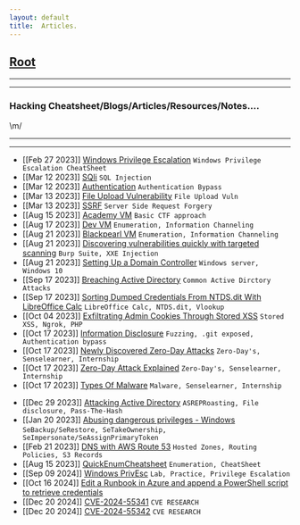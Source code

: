 ```yaml
---
layout: default
title:  Articles.
---
```


<h2 class="menu-header" id="index"><a href="../../index.html">Root</a></h2>
<hr>

* * *
<h3 class="menu-header" id="cyberseclabs">Hacking Cheatsheet/Blogs/Articles/Resources/Notes....</h3>
\m/
<hr>
<hr>

- [[Feb 27 2023]] [Windows Privilege Escalation](https://markuched13.github.io/posts/articles/winprivesc_cheatsheet.html) `Windows Privilege Escalation CheatSheet`
- [[Mar 12 2023]] [SQli](https://h4ckyou.github.io/posts/articles/posts/sqli.html) `SQL Injection`
- [[Mar 12 2023]] [Authentication](https://h4ckyou.github.io/posts/articles/posts/authentication.html) `Authentication Bypass`
- [[Mar 13 2023]] [File Upload Vulnerability](https://h4ckyou.github.io/posts/articles/posts/fileupload.html) `File Upload Vuln`
- [[Mar 13 2023]] [SSRF](https://h4ckyou.github.io/posts/articles/posts/ssrf.html) `Server Side Request Forgery`
- [[Aug 15 2023]] [Academy VM](https://sec-fortress.github.io/posts/articles/posts/academy.html) `Basic CTF approach`
- [[Aug 17 2023]] [Dev VM](https://sec-fortress.github.io/posts/articles/posts/dev.html) `Enumeration, Information Channeling`
- [[Aug 21 2023]] [Blackpearl VM](https://sec-fortress.github.io/posts/articles/posts/blackpearl.html) `Enumeration, Information Channeling`
- [[Aug 21 2023]] [Discovering vulnerabilities quickly with targeted scanning](https://sec-fortress.github.io/posts/articles/posts/Discovering%20vulnerabilities%20quickly%20with%20targeted%20scanning.html) `Burp Suite, XXE Injection`
- [[Aug 21 2023]] [Setting Up a Domain Controller](https://sec-fortress.github.io/posts/articles/posts/Setting%20Up%20a%20Domain%20Controller.html) `Windows server, Windows 10`
- [[Sep 17 2023]] [Breaching Active Directory](https://sec-fortress.github.io/posts/articles/posts/Breaching%20Active%20Directory.html) `Common Active Dirctory Attacks`
- [[Sep 17 2023]] [Sorting Dumped Credentials From NTDS.dit With LibreOffice Calc](https://sec-fortress.github.io/posts/articles/posts/Sorting%20Dumped%20Credentials%20From%20NTDS.dit%20With%20LibreOffice%20Calc.html) `LibreOffice Calc, NTDS.dit, Vlookup`
- [[Oct 04 2023]] [Exfiltrating Admin Cookies Through Stored XSS](https://sec-fortress.github.io/posts/articles/posts/Exfiltrating%20Cookies%20Through%20Stored%20XSS.html) `Stored XSS, Ngrok, PHP`
- [[Oct 17 2023]] [Information Disclosure](https://sec-fortress.github.io/posts/articles/posts/Information%20Disclosure.html) `Fuzzing, .git exposed, Authentication bypass`
- [[Oct 17 2023]] [Newly Discovered Zero-Day Attacks](https://sec-fortress.github.io/posts/articles/posts/NDZDA-2023-17-Oct.html) `Zero-Day's, Senselearner, Internship`
- [[Oct 17 2023]] [Zero-Day Attack Explained](https://sec-fortress.github.io/posts/articles/posts/Zero-day%20explained.html) `Zero-Day's, Senselearner, Internship`
- [[Oct 17 2023]] [Types Of Malware](https://sec-fortress.github.io/posts/articles/posts/Malware%20Types.html) `Malware, Senselearner, Internship`
<!-- - [[Dec 26 2023]] [CRTP Methodology](https://sec-fortress.github.io/posts/articles/posts/crtp.html) -->
- [[Dec 29 2023]] [Attacking Active Directory](https://sec-fortress.github.io/posts/articles/posts/Attacktive_Active_Directory.html) `ASREPRoasting, File disclosure, Pass-The-Hash`
- [[Jan 20 2023]] [Abusing dangerous privileges - Windows](https://sec-fortress.github.io/posts/articles/posts/Abusing_dangerous_privileges.html) `SeBackup/SeRestore, SeTakeOwnership, SeImpersonate/SeAssignPrimaryToken`
- [[Feb 21 2023]] [DNS with AWS Route 53](https://sec-fortress.github.io/posts/articles/posts/DNS%20with%20AWS%20Route%2053.html) `Hosted Zones, Routing Policies, S3 Records`
- [[Aug 15 2023]] [QuickEnumCheatsheet](https://sec-fortress.github.io/posts/articles/posts/QuickEnumCheatsheet.html) `Enumeration, CheatSheet`
- [[Sep 09 2024]] [Windows PrivEsc](https://sec-fortress.github.io/posts/articles/posts/winprivesc.html) `Lab, Practice, Privilege Escalation`
- [[Oct 16 2024]] [Edit a Runbook in Azure and append a PowerShell script to retrieve credentials](https://sec-fortress.github.io/posts/articles/posts/Edit%20a%20Runbook%20in%20Azure%20and%20append%20a%20PowerShell%20script%20to%20retrieve%20credentials.html)
- [[Dec 20 2024]] [CVE-2024-55341](https://sec-fortress.github.io/posts/articles/posts/CVE-2024-55341.html) `CVE RESEARCH`
- [[Dec 20 2024]] [CVE-2024-55342](https://sec-fortress.github.io/posts/articles/posts/CVE-2024-55341.html) `CVE RESEARCH`
